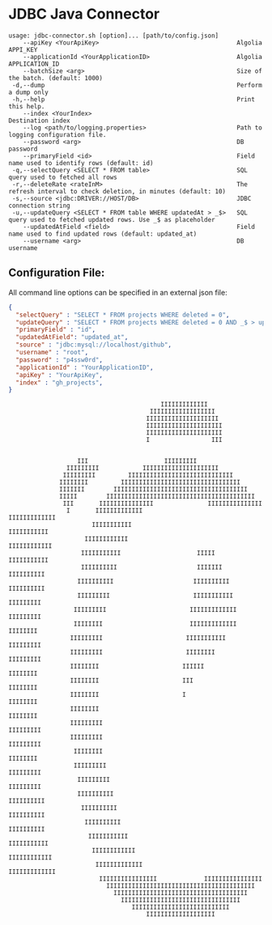 JDBC Java Connector
===================


```shell
usage: jdbc-connector.sh [option]... [path/to/config.json]
    --apiKey <YourApiKey>                                      Algolia APPI_KEY
    --applicationId <YourApplicationID>                        Algolia APPLICATION_ID
    --batchSize <arg>                                          Size of the batch. (default: 1000)
 -d,--dump                                                     Perform a dump only
 -h,--help                                                     Print this help.
    --index <YourIndex>                                        Destination index
    --log <path/to/logging.properties>                         Path to logging configuration file.
    --password <arg>                                           DB password
    --primaryField <id>                                        Field name used to identify rows (default: id)
 -q,--selectQuery <SELECT * FROM table>                        SQL query used to fetched all rows
 -r,--deleteRate <rateInM>                                     The refresh interval to check deletion, in minutes (default: 10)
 -s,--source <jdbc:DRIVER://HOST/DB>                           JDBC connection string
 -u,--updateQuery <SELECT * FROM table WHERE updatedAt > _$>   SQL query used to fetched updated rows. Use _$ as placeholder
    --updatedAtField <field>                                   Field name used to find updated rows (default: updated_at)
    --username <arg>                                           DB username
```

Configuration File:
-------------------

All command line options can be specified in an external json file:

```json
{
  "selectQuery" : "SELECT * FROM projects WHERE deleted = 0",
  "updateQuery" : "SELECT * FROM projects WHERE deleted = 0 AND _$ > updated_at",
  "primaryField" : "id",
  "updatedAtField": "updated_at",
  "source" : "jdbc:mysql://localhost/github",
  "username" : "root",
  "password" : "p4ssw0rd",
  "applicationId" : "YourApplicationID",
  "apiKey" : "YourApiKey",
  "index" : "gh_projects",
}
```


                                                                                
			                                  IIIIIIIIIIIII                                 
			                               IIIIIIIIIIIIIIIIII                               
			                              IIIIIIIIIIIIIIIIIIII                              
			                              IIIIIIIIIIIIIIIIIIIII                             
			                              IIIIIIIIIIIIIIIIIIIII                             
			                              I                 III                             
			                                                                                
			                                                                                
			           III                     IIIIIIIII                                    
			        IIIIIIIII            IIIIIIIIIIIIIIIIIIIII                              
			       IIIIIIIII         IIIIIIIIIIIIIIIIIIIIIIIIIIIII                          
			      IIIIIIII         IIIIIIIIIIIIIIIIIIIIIIIIIIIIIIIII                        
			      IIIIIII        IIIIIIIIIIIIIIIIIIIIIIIIIIIIIIIIIIIII                      
			      IIIII        IIIIIIIIIIIIIIIIIIIIIIIIIIIIIIIIIIIIIIIII                    
			       III       IIIIIIIIIIIIIII               IIIIIIIIIIIIIII                  
			        I       IIIIIIIIIIIII                     IIIIIIIIIIIII                 
			               IIIIIIIIIII                           IIIIIIIIIII                
			             IIIIIIIIIIII                             IIIIIIIIIIII              
			            IIIIIIIIIII                     IIIII       IIIIIIIIIII             
			            IIIIIIIIII                      IIIIIII      IIIIIIIIII             
			           IIIIIIIIII                      IIIIIIIIII     IIIIIIIIII            
			           IIIIIIIII                       IIIIIIIIIII     IIIIIIIII            
			          IIIIIIIII                       IIIIIIIIIIIII     IIIIIIIII           
			          IIIIIIII                        IIIIIIIIIIIII      IIIIIIII           
			         IIIIIIIII                       IIIIIIIIIII         IIIIIIIII          
			         IIIIIIIII                       IIIIIIII            IIIIIIIII          
			         IIIIIIII                       IIIIII                IIIIIIII          
			         IIIIIIII                       III                   IIIIIIII          
			         IIIIIIII                       I                     IIIIIIII          
			         IIIIIIII                                             IIIIIIII          
			         IIIIIIIII                                           IIIIIIIII          
			         IIIIIIIII                                           IIIIIIIII          
			          IIIIIIII                                           IIIIIIII           
			          IIIIIIIII                                         IIIIIIIII           
			           IIIIIIIII                                       IIIIIIIII            
			           IIIIIIIIII                                     IIIIIIIIII            
			            IIIIIIIIII                                   IIIIIIIIII             
			             IIIIIIIIII                                 IIIIIIIIII              
			              IIIIIIIIIII                             IIIIIIIIIII               
			               IIIIIIIIIIII                         IIIIIIIIIIII                
			                IIIIIIIIIIIII                     IIIIIIIIIIIII                 
			                 IIIIIIIIIIIIIIII             IIIIIIIIIIIIIIII                  
			                   IIIIIIIIIIIIIIIIIIIIIIIIIIIIIIIIIIIIIIIII                    
			                     IIIIIIIIIIIIIIIIIIIIIIIIIIIIIIIIIIIII                      
			                       IIIIIIIIIIIIIIIIIIIIIIIIIIIIIIIII                        
			                          IIIIIIIIIIIIIIIIIIIIIIIIIII                           
			                              IIIIIIIIIIIIIIIIIII

